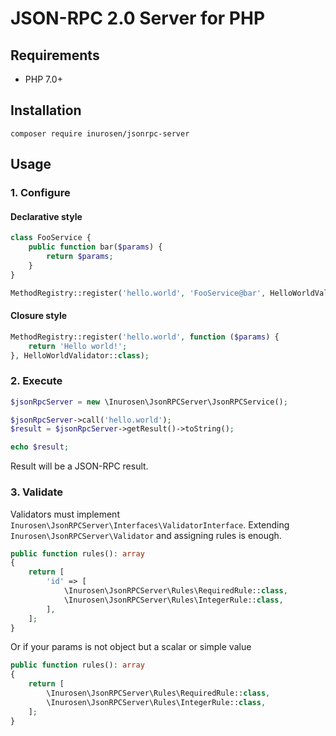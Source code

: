 # JSON-RPC 2.0 Server for PHP
## Requirements
* PHP 7.0+

## Installation
```
composer require inurosen/jsonrpc-server
```

## Usage
### 1. Configure
#### Declarative style
```php
class FooService {
    public function bar($params) {
        return $params;
    }
}

MethodRegistry::register('hello.world', 'FooService@bar', HelloWorldValidator::class);

```

#### Closure style
```php
MethodRegistry::register('hello.world', function ($params) {
    return 'Hello world!';
}, HelloWorldValidator::class);

```

### 2. Execute
```php
$jsonRpcServer = new \Inurosen\JsonRPCServer\JsonRPCService();

$jsonRpcServer->call('hello.world');
$result = $jsonRpcServer->getResult()->toString();

echo $result;
```
Result will be a JSON-RPC result.

### 3. Validate
Validators must implement `Inurosen\JsonRPCServer\Interfaces\ValidatorInterface`.
Extending `Inurosen\JsonRPCServer\Validator` and assigning rules is enough.
```php
public function rules(): array
{
    return [
        'id' => [
            \Inurosen\JsonRPCServer\Rules\RequiredRule::class,
            \Inurosen\JsonRPCServer\Rules\IntegerRule::class,
        ],
    ];
}
```
Or if your params is not object but a scalar or simple value
```php
public function rules(): array
{
    return [
        \Inurosen\JsonRPCServer\Rules\RequiredRule::class,
        \Inurosen\JsonRPCServer\Rules\IntegerRule::class,
    ];
}
```

